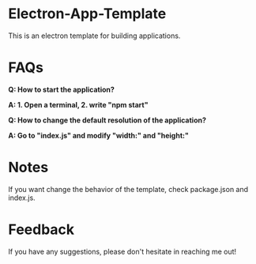 # Electron-App-Template
This is an electron template for building applications.

# FAQs
**Q: How to start the application?**

**A: 1. Open a terminal, 2. write "npm start"**

**Q: How to change the default resolution of the application?**

**A: Go to "index.js" and modify "width:" and "height:"**

# Notes
If you want change the behavior of the template, check package.json and index.js.

# Feedback
If you have any suggestions, please don't hesitate in reaching me out!